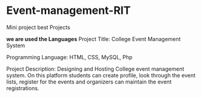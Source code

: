 # Event-management-RIT
Mini project best Projects

**we are used the Languages**
Project Title: College Event Management System

Programming Language: HTML, CSS, MySQL, Php

Project Description: Designing and Hosting College event management system. On this platform students can create profile, look through the event lists, register for the events and organizers can maintain the event registrations.
